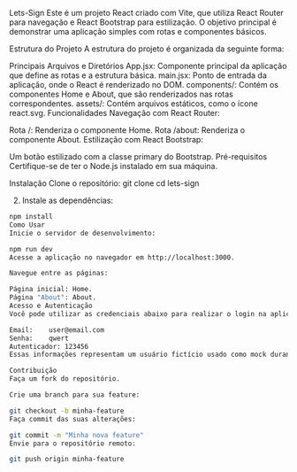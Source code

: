 Lets-Sign
Este é um projeto React criado com Vite, que utiliza React Router para navegação e React Bootstrap para estilização. O objetivo principal é demonstrar uma aplicação simples com rotas e componentes básicos.

Estrutura do Projeto
A estrutura do projeto é organizada da seguinte forma:

Principais Arquivos e Diretórios
App.jsx: Componente principal da aplicação que define as rotas e a estrutura básica.
main.jsx: Ponto de entrada da aplicação, onde o React é renderizado no DOM.
components/: Contém os componentes Home e About, que são renderizados nas rotas correspondentes.
assets/: Contém arquivos estáticos, como o ícone react.svg.
Funcionalidades
Navegação com React Router:

Rota /: Renderiza o componente Home.
Rota /about: Renderiza o componente About.
Estilização com React Bootstrap:

Um botão estilizado com a classe primary do Bootstrap.
Pré-requisitos
Certifique-se de ter o Node.js instalado em sua máquina.

Instalação
Clone o repositório:
git clone <url-do-repositorio>
cd lets-sign


2. Instale as dependências:

 ```bash
 npm install
Como Usar
Inicie o servidor de desenvolvimento:

npm run dev
Acesse a aplicação no navegador em http://localhost:3000.

Navegue entre as páginas:

Página inicial: Home.
Página "About": About.
Acesso e Autenticação
Você pode utilizar as credenciais abaixo para realizar o login na aplicação durante os testes:

Email:    user@email.com
Senha:    qwert
Autenticador: 123456
Essas informações representam um usuário fictício usado como mock durante o desenvolvimento.

Contribuição
Faça um fork do repositório.

Crie uma branch para sua feature:

git checkout -b minha-feature
Faça commit das suas alterações:

git commit -m "Minha nova feature"
Envie para o repositório remoto:

git push origin minha-feature
